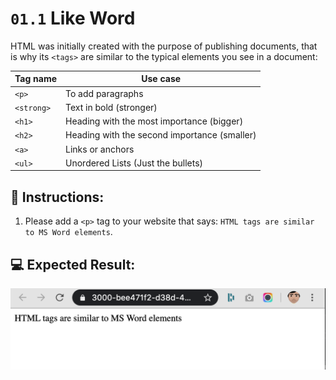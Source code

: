 # `01.1` Like Word

HTML was initially created with the purpose of publishing documents, that is why its `<tags>` are similar to the typical elements you see in a document:

| Tag name | Use case |
| -------- | -------- |
| `<p>`    | To add paragraphs |
| `<strong>`    | Text in bold (stronger) |
| `<h1>`    | Heading with the most importance (bigger) |
| `<h2>`    | Heading with the second importance (smaller) |
| `<a>`    | Links or anchors |
| `<ul>`   | Unordered Lists (Just the bullets) |

## 📝 Instructions:

1. Please add a `<p>` tag to your website that says: `HTML tags are similar to MS Word elements`.

## 💻 Expected Result:

![01.1 Preview HTML Exercises](../../.learn/assets/01.2-Like-Word.png?raw=true)

